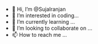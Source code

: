 - 👋 Hi, I’m @Sujalranjan
- 👀 I’m interested in coding...
- 🌱 I’m currently learning ...
- 💞️ I’m looking to collaborate on ...
- 📫 How to reach me ...

<!---
Sujalranjan/Sujalranjan is a ✨ special ✨ repository because its `README.md` (this file) appears on your GitHub profile.
You can click the Preview link to take a look at your changes.
--->
